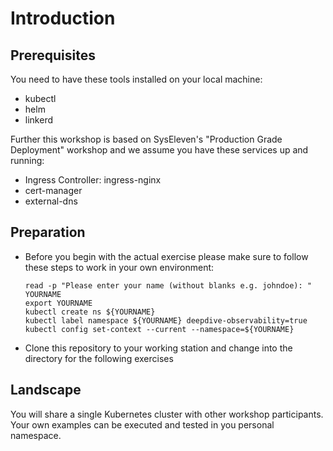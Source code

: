 # Introduction

## Prerequisites

You need to have these tools installed on your local machine:

- kubectl
- helm
- linkerd

Further this workshop is based on SysEleven's "Production Grade Deployment" workshop and we
assume you have these services up and running:

- Ingress Controller: ingress-nginx
- cert-manager
- external-dns

## Preparation

* Before you begin with the actual exercise please make sure to follow these steps to work in your own environment:

  ```shell
  read -p "Please enter your name (without blanks e.g. johndoe): " YOURNAME
  export YOURNAME
  kubectl create ns ${YOURNAME}
  kubectl label namespace ${YOURNAME} deepdive-observability=true
  kubectl config set-context --current --namespace=${YOURNAME}
  ```

* Clone this repository to your working station and change into the directory for the following exercises

## Landscape

You will share a single Kubernetes cluster with other workshop participants.
Your own examples can be executed and tested in you personal namespace.
